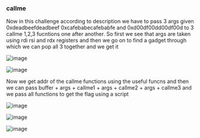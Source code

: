 ### callme
Now in this challenge according to description we have to pass 3 args given 0xdeadbeefdeadbeef 0xcafebabecafebabfe and 0xd00df00dd00df00d to 3 callme 1,2,3 fucntions one after another.
So first we see that args are taken using rdi rsi and rdx registers and then we go on to find a gadget through which we can pop all 3 together and we get it

![image](https://github.com/Sohamp05/Pwn-Ctfs/assets/142091197/04ce2fb5-1475-48b2-80f5-399544fb9833)

![image](https://github.com/Sohamp05/Pwn-Ctfs/assets/142091197/5d1591f7-977e-49f1-9a69-46ee6d9bf574)

Now we get addr of the callme functions using the useful funcns and then we can pass buffer + args + callme1 + args + callme2 + args + callme3 and we pass all functions to get the flag using a script

![image](https://github.com/Sohamp05/Pwn-Ctfs/assets/142091197/ecd5a08d-dee0-4299-b287-a87b736de2b0)

![image](https://github.com/Sohamp05/Pwn-Ctfs/assets/142091197/1ac8674e-9aca-4d60-8e15-0ec21f51401c)

![image](https://github.com/Sohamp05/Pwn-Ctfs/assets/142091197/c2b881e4-7906-496a-8540-609c587758a7)
